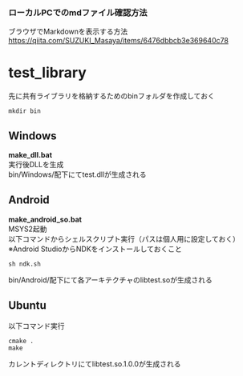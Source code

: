 ### ローカルPCでのmdファイル確認方法
ブラウザでMarkdownを表示する方法  
https://qiita.com/SUZUKI_Masaya/items/6476dbbcb3e369640c78  
  
  
  
  
# test_library
  
先に共有ライブラリを格納するためのbinフォルダを作成しておく  
```
mkdir bin
```
  
## Windows
**make_dll.bat**  
実行後DLLを生成  
bin/Windows/配下にてtest.dllが生成される  
  
## Android
**make_android_so.bat**  
MSYS2起動  
以下コマンドからシェルスクリプト実行（パスは個人用に設定しておく）  
※Android StudioからNDKをインストールしておくこと  
```
sh ndk.sh
```
bin/Android/配下にて各アーキテクチャのlibtest.soが生成される  
  
## Ubuntu
以下コマンド実行  
```
cmake .
make
```
カレントディレクトリにてlibtest.so.1.0.0が生成される  

